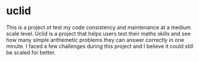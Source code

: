 # uclid

This is a project ot test my code consistency and maintenance at a medium scale level.
Uclid is a project that helps users test their maths skills and see how many simple arithemetic problems they can answer correctly in one minute.
I faced a few challenges during this project and I believe it could still be scaled for better.

